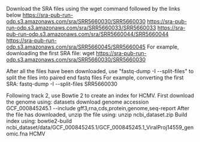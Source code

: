 Download the SRA files using the wget command followed by the links below
https://sra-pub-run-odp.s3.amazonaws.com/sra/SRR5660030/SRR5660030
https://sra-pub-run-odp.s3.amazonaws.com/sra/SRR5660033/SRR5660033
https://sra-pub-run-odp.s3.amazonaws.com/sra/SRR5660044/SRR5660044
https://sra-pub-run-odp.s3.amazonaws.com/sra/SRR5660045/SRR5660045
For example, downloading the first SRA file: wget https://sra-pub-run-odp.s3.amazonaws.com/sra/SRR5660030/SRR5660030

After all the files have been downloaded, use "fastq-dump -I --split-files" to split the files into paired end fastq files
For example, converting the first SRA: fastq-dump -I --split-files SRR5660030

Following track 2, use Bowtie 2 to create an index for HCMV. First download the genome using:
datasets download genome accession GCF_000845245.1 --include gff3,rna,cds,protein,genome,seq-report
After the file has downloaded, unzip the file using: unzip ncbi_dataset.zip
Build index using: bowtie2-build ncbi_dataset/data/GCF_000845245.1/GCF_000845245.1_ViralProj14559_genomic.fna HCMV
